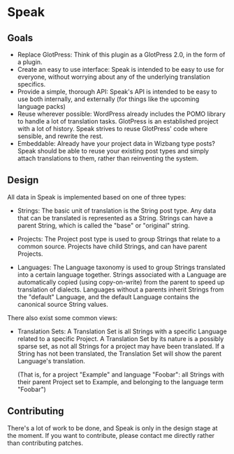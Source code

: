 Speak
=====

Goals
-----
* Replace GlotPress: Think of this plugin as a GlotPress 2.0, in the form of a
  plugin.
* Create an easy to use interface: Speak is intended to be easy to use for
  everyone, without worrying about any of the underlying translation specifics.
* Provide a simple, thorough API: Speak's API is intended to be easy to use both
  internally, and externally (for things like the upcoming language packs)
* Reuse wherever possible: WordPress already includes the POMO library to handle
  a lot of translation tasks. GlotPress is an established project with a lot of
  history. Speak strives to reuse GlotPress' code where sensible, and rewrite
  the rest.
* Embeddable: Already have your project data in Wizbang type posts? Speak should
  be able to reuse your existing post types and simply attach translations to
  them, rather than reinventing the system.

Design
------
All data in Speak is implemented based on one of three types:

* Strings: The basic unit of translation is the String post type. Any data that
  can be translated is represented as a String. Strings can have a parent
  String, which is called the "base" or "original" string.

* Projects: The Project post type is used to group Strings that relate to a
  common source. Projects have child Strings, and can have parent Projects.

* Languages: The Language taxonomy is used to group Strings translated into a
  certain language together. Strings associated with a Language are
  automatically copied (using copy-on-write) from the parent to speed up
  translation of dialects. Languages without a parents inherit Strings from the
  "default" Language, and the default Language contains the canonical source
  String values.

There also exist some common views:

* Translation Sets: A Translation Set is all Strings with a specific Language
  related to a specific Project. A Translation Set by its nature is a possibly
  sparse set, as not all Strings for a project may have been translated. If a
  String has not been translated, the Translation Set will show the parent
  Language's translation.

  (That is, for a project "Example" and language "Foobar": all Strings with
  their parent Project set to Example, and belonging to the language
  term "Foobar")

Contributing
------------
There's a lot of work to be done, and Speak is only in the design stage at the
moment. If you want to contribute, please contact me directly rather than
contributing patches.
